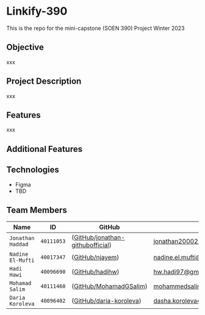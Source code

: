 # Linkify-390
This is the repo for the mini-capstone (SOEN 390) Project Winter 2023

## Objective
xxx

## Project Description
xxx

## Features
xxx

## Additional Features


## Technologies

* Figma
* TBD

## Team Members
|   Name   | ID      | GitHub   | Email  
| ------------- | ------------- | --------    | -------- |
| `Jonathan Haddad`         | `40111053`         | ([GitHub/jonathan-githubofficial](https://github.com/jonathan-githubofficial))   | jonathan200023@gmail.com
| `Nadine El-Mufti`         | `40017347`         | ([GitHub/njayem](https://github.com/njayem))   | nadine.el.mufti@gmail.com
| `Hadi Hawi`         | `40096690`         | ([GitHub/hadihw](https://github.com/hadihw))   | hw.hadi97@gmail.com
| `Mohamad Salim`           | `40111460`         | ([GitHub/MohamadGSalim](https://github.com/MohamadGSalim))   | mohammedsalim1909@hotmail.com
| `Daria Koroleva`           | `40096402`         | ([GitHub/daria-koroleva](https://github.com/daria-koroleva))   | dasha.koroleva499@gmail.com


